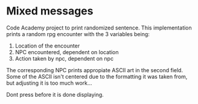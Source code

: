 # Mixed messages

Code Academy project to print randomized sentence. This implementation prints a random rpg encounter with the 3 variables being:

1. Location of the encounter
2. NPC encountered, dependent on location
3. Action taken by npc, dependent on npc

The corresponding NPC prints appropiate ASCII art in the second field. Some of the ASCII isn't centered due to the formatting it was taken from, but adjusting it is too much work...

Dont press before it is done displaying.